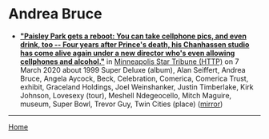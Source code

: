 # Andrea Bruce

 - [**"Paisley Park gets a reboot: You can take cellphone pics, and even drink, too -- Four years after Prince's death, his Chanhassen studio has come alive again under a new director who's even allowing cellphones and alcohol."**](http://www.startribune.com/paisley-park-gets-a-reboot-you-can-take-cellphone-pics-and-even-drink-too/568554622/) in [Minneapolis Star Tribune (HTTP)](http://www.startribune.com/) on 7 March 2020 about 1999 Super Deluxe (album), Alan Seiffert, Andrea Bruce, Angela Aycock, Beck, Celebration, Comerica, Comerica Trust, exhibit, Graceland Holdings, Joel Weinshanker, Justin Timberlake, Kirk Johnson, Lovesexy (tour), Meshell Ndegeocello, Mitch Maguire, museum, Super Bowl, Trevor Guy, Twin Cities (place) ([mirror](https://web.archive.org/web/*/http://www.startribune.com/paisley-park-gets-a-reboot-you-can-take-cellphone-pics-and-even-drink-too/568554622/))

----

[Home](../)
